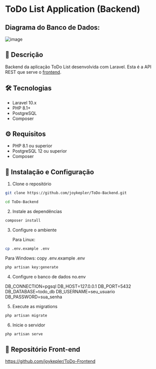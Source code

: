 # ToDo List Application (Backend)

## Diagrama do Banco de Dados:
![image](https://github.com/user-attachments/assets/31e6be8b-7065-40de-8b21-2322f4f15518)


## 📝 Descrição
Backend da aplicação ToDo List desenvolvida com Laravel. Esta é a API REST que serve o [frontend](https://github.com/joykepler/ToDo-Frontend).

## 🛠️ Tecnologias
- Laravel 10.x
- PHP 8.1+
- PostgreSQL
- Composer

## ⚙️ Requisitos
- PHP 8.1 ou superior
- PostgreSQL 12 ou superior
- Composer

## 🚀 Instalação e Configuração

1. Clone o repositório
```bash
git clone https://github.com/joykepler/ToDo-Backend.git
```

```bash
cd ToDo-Backend
```

2. Instale as dependências
```bash
composer install
```

3. Configure o ambiente

    Para Linux:
```bash
cp .env.example .env
```


Para Windows:
copy .env.example .env

```bash
php artisan key:generate
```

4. Configure o banco de dados no.env

DB_CONNECTION=pgsql
DB_HOST=127.0.0.1
DB_PORT=5432
DB_DATABASE=todo_db
DB_USERNAME=seu_usuario
DB_PASSWORD=sua_senha

5. Execute as migrations
```bash
php artisan migrate
```

6. Inicie o servidor
```bash
php artisan serve
```

 ## 🔗 Repositório Front-end
 https://github.com/joykepler/ToDo-Frontend
